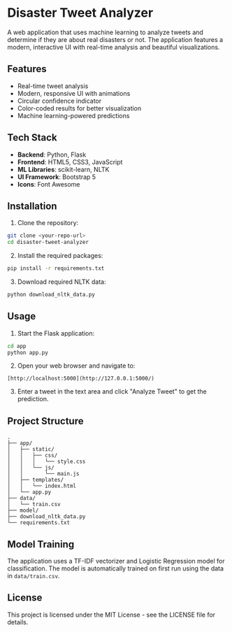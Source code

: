 # Disaster Tweet Analyzer

A web application that uses machine learning to analyze tweets and determine if they are about real disasters or not. The application features a modern, interactive UI with real-time analysis and beautiful visualizations.

## Features
- Real-time tweet analysis
- Modern, responsive UI with animations
- Circular confidence indicator
- Color-coded results for better visualization
- Machine learning-powered predictions

## Tech Stack

- **Backend**: Python, Flask
- **Frontend**: HTML5, CSS3, JavaScript
- **ML Libraries**: scikit-learn, NLTK
- **UI Framework**: Bootstrap 5
- **Icons**: Font Awesome

## Installation

1. Clone the repository:
```bash
git clone <your-repo-url>
cd disaster-tweet-analyzer
```

2. Install the required packages:
```bash
pip install -r requirements.txt
```

3. Download required NLTK data:
```bash
python download_nltk_data.py
```

## Usage

1. Start the Flask application:
```bash
cd app
python app.py
```

2. Open your web browser and navigate to:
```
[http://localhost:5000](http://127.0.0.1:5000/)
```

3. Enter a tweet in the text area and click "Analyze Tweet" to get the prediction.

## Project Structure

```
.
├── app/
│   ├── static/
│   │   ├── css/
│   │   │   └── style.css
│   │   └── js/
│   │       └── main.js
│   ├── templates/
│   │   └── index.html
│   └── app.py
├── data/
│   └── train.csv
├── model/
├── download_nltk_data.py
└── requirements.txt
```

## Model Training

The application uses a TF-IDF vectorizer and Logistic Regression model for classification. The model is automatically trained on first run using the data in `data/train.csv`.

## License

This project is licensed under the MIT License - see the LICENSE file for details.
